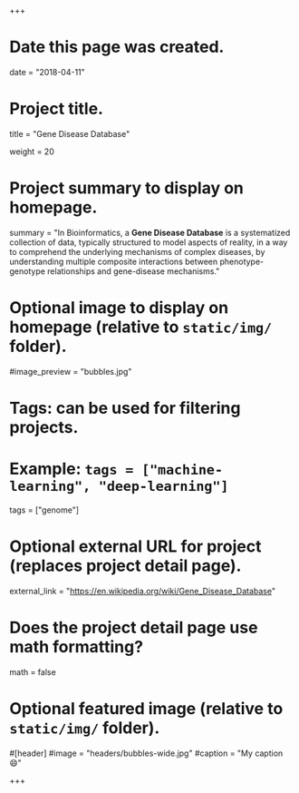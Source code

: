 +++
# Date this page was created.
date = "2018-04-11"

# Project title.
title = "Gene Disease Database"

weight = 20
# Project summary to display on homepage.
summary = "In Bioinformatics, a **Gene Disease Database** is a systematized collection of data, typically structured to model aspects of reality, in a way to comprehend the underlying mechanisms of complex diseases, by understanding multiple composite interactions between phenotype-genotype relationships and gene-disease mechanisms."

# Optional image to display on homepage (relative to `static/img/` folder).
#image_preview = "bubbles.jpg"

# Tags: can be used for filtering projects.
# Example: `tags = ["machine-learning", "deep-learning"]`
tags = ["genome"]

# Optional external URL for project (replaces project detail page).
external_link = "https://en.wikipedia.org/wiki/Gene_Disease_Database"

# Does the project detail page use math formatting?
math = false

# Optional featured image (relative to `static/img/` folder).
#[header]
#image = "headers/bubbles-wide.jpg"
#caption = "My caption :smile:"


+++
